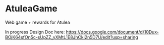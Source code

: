 # AtuleaGame
Web game + rewards for Atulea

In progress Design Doc here: https://docs.google.com/document/d/10Dux-BOjK64sfOn5c-sUpZZ_yXMtL1E8JhCki2n5D7U/edit?usp=sharing
